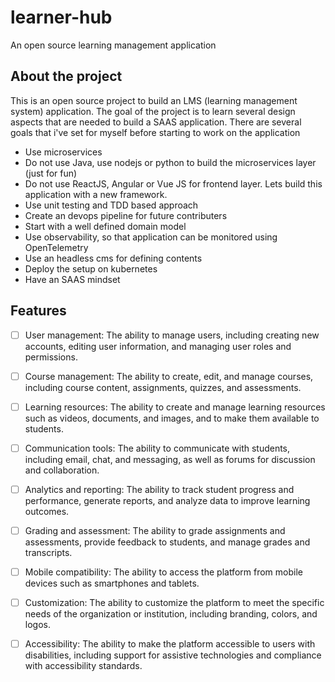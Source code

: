 # learner-hub
An open source learning management application

## About the project

This is an open source project to build an LMS (learning management system) application. The goal of the project is to learn several design aspects that are needed to build a SAAS application. There are several goals that i've set for myself before starting to work on the application

- Use microservices
- Do not use Java, use nodejs or python to build the microservices layer (just for fun)
- Do not use ReactJS, Angular or Vue JS for frontend layer. Lets build this application with a new framework.
- Use unit testing and TDD based approach
- Create an devops pipeline for future contributers
- Start with a well defined domain model
- Use observability, so that application can be monitored using OpenTelemetry
- Use an headless cms for defining contents
- Deploy the setup on kubernetes
- Have an SAAS mindset

## Features

- [ ] User management: The ability to manage users, including creating new accounts, editing user information, and managing user roles and permissions.
- [ ] Course management: The ability to create, edit, and manage courses, including course content, assignments, quizzes, and assessments.
- [ ] Learning resources: The ability to create and manage learning resources such as videos, documents, and images, and to make them available to students.
- [ ] Communication tools: The ability to communicate with students, including email, chat, and messaging, as well as forums for discussion and collaboration.
- [ ] Analytics and reporting: The ability to track student progress and performance, generate reports, and analyze data to improve learning outcomes.
- [ ] Grading and assessment: The ability to grade assignments and assessments, provide feedback to students, and manage grades and transcripts.
- [ ] Mobile compatibility: The ability to access the platform from mobile devices such as smartphones and tablets.
- [ ] Customization: The ability to customize the platform to meet the specific needs of the organization or institution, including branding, colors, and logos.
- [ ] Accessibility: The ability to make the platform accessible to users with disabilities, including support for assistive technologies and compliance with accessibility standards.




